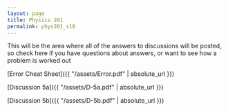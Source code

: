 ```yaml
---
layout: page
title: Physics 201
permalink: phys201_s18
---
```

This will be the area where all of the answers to discussions will be posted, so check here if you have questions about answers, or want to see how a problem is worked out

[Error Cheat Sheet]({{ "/assets/Error.pdf" | absolute_url }})

[Discussion 5a]({{ "/assets/D-5a.pdf" | absolute_url }})

[Discussion 5b]({{ "/assets/D-5b.pdf" | absolute_url }})